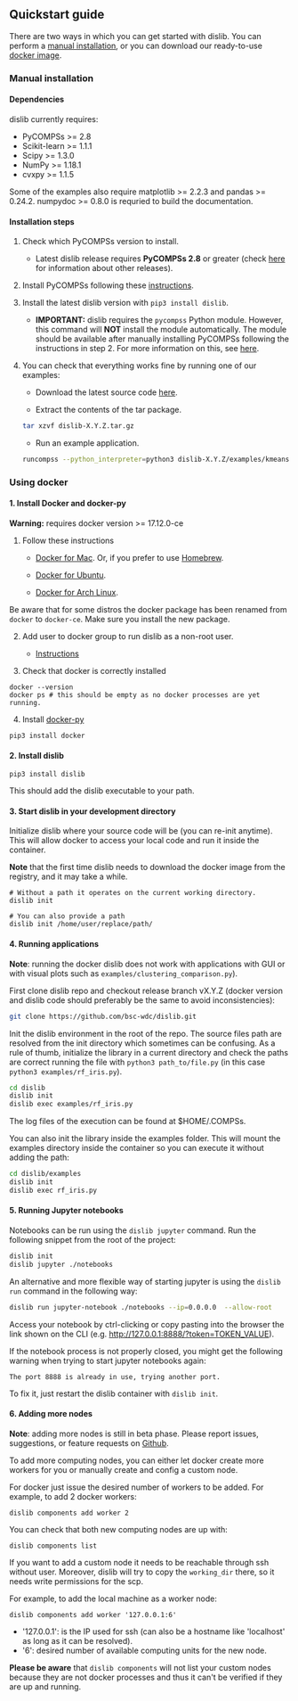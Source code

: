 ## Quickstart guide

There are two ways in which you can get started with dislib. You can perform 
a [manual installation](#manual-installation), or you can download our 
ready-to-use [docker image](#using-docker). 

### Manual installation

#### Dependencies

dislib currently requires:

* PyCOMPSs >= 2.8
* Scikit-learn >= 1.1.1
* Scipy >= 1.3.0
* NumPy >= 1.18.1
* cvxpy >= 1.1.5

Some of the examples also require matplotlib >= 2.2.3 and pandas >= 0.24.2. 
numpydoc >= 0.8.0 is requried to build the documentation.

#### Installation steps 

1. Check which PyCOMPSs version to install. 
    * Latest dislib release requires **PyCOMPSs 2.8** or greater (check [here](https://github.com/bsc-wdc/dislib/releases) for information about other releases).
    
2. Install PyCOMPSs following these [instructions](https://compss-doc.readthedocs.io/en/stable/Sections/01_Installation.html).

3. Install the latest dislib version with ``pip3 install dislib``.
   * **IMPORTANT:** dislib requires the ``pycompss`` Python module. However, this command will **NOT** install the module automatically. The module should be available after manually installing PyCOMPSs following the instructions in step 2. For more information on this, see [here](https://github.com/bsc-wdc/dislib/issues/190).

4. You can check that everything works fine by running one of our examples:

    * Download the latest source code [here](https://github.com/bsc-wdc/dislib/releases/latest).
    
    * Extract the contents of the tar package.
    
    ```bash
    tar xzvf dislib-X.Y.Z.tar.gz
    ```
    
    * Run an example application.
    
    ```bash
    runcompss --python_interpreter=python3 dislib-X.Y.Z/examples/kmeans.py    
    ```

### Using docker

#### 1. Install Docker and docker-py

**Warning:** requires docker version >= 17.12.0-ce


1. Follow these instructions

   - [Docker for Mac](https://store.docker.com/editions/community/docker-ce-desktop-mac). Or, if you prefer to use [Homebrew](https://brew.sh/).

   - [Docker for Ubuntu](https://docs.docker.com/install/linux/docker-ce/ubuntu/#install-docker-ce-1).

   - [Docker for Arch Linux](https://wiki.archlinux.org/index.php/Docker#Installation).

Be aware that for some distros the docker package has been renamed from `docker` to `docker-ce`. Make sure you install the new package.

2. Add user to docker group to run dislib as a non-root user.

    - [Instructions](https://docs.docker.com/install/linux/linux-postinstall/)


3. Check that docker is correctly installed

```
docker --version
docker ps # this should be empty as no docker processes are yet running.
```

4. Install [docker-py](https://docker-py.readthedocs.io/en/stable/)

```
pip3 install docker
```

#### 2. Install dislib

```
pip3 install dislib
```

This should add the dislib executable to your path.

#### 3. Start dislib in your development directory

Initialize dislib where your source code will be (you can re-init anytime). This will allow docker to access your local code and run it inside the container.

**Note** that the first time dislib needs to download the docker image from the registry, and it may take a while.
```
# Without a path it operates on the current working directory.
dislib init

# You can also provide a path
dislib init /home/user/replace/path/
```

#### 4. Running applications

**Note**: running the docker dislib does not work with applications with GUI or with visual plots such as `examples/clustering_comparison.py`).

First clone dislib repo and checkout release branch vX.Y.Z (docker version and dislib code should preferably be the same to avoid inconsistencies):

```bash
git clone https://github.com/bsc-wdc/dislib.git
```

Init the dislib environment in the root of the repo.
The source files path are resolved from the init directory which sometimes can be confusing. As a rule of thumb, initialize the library in a current directory and check the paths are correct running the file with `python3 path_to/file.py` (in this case `python3 examples/rf_iris.py`).

```bash
cd dislib
dislib init
dislib exec examples/rf_iris.py
```

The log files of the execution can be found at $HOME/.COMPSs.

You can also init the library inside the examples folder. This will mount the examples directory inside the container so you can execute it without adding the path:
```bash
cd dislib/examples
dislib init
dislib exec rf_iris.py
```

#### 5. Running Jupyter notebooks

Notebooks can be run using the `dislib jupyter` command. Run the
following snippet from the root of the project:

```bash
dislib init
dislib jupyter ./notebooks
```

An alternative and more flexible way of starting jupyter is using the
`dislib run` command in the following way:

```bash
dislib run jupyter-notebook ./notebooks --ip=0.0.0.0  --allow-root
```

Access your notebook by ctrl-clicking or copy pasting into the browser the link shown on the CLI (e.g. http://127.0.0.1:8888/?token=TOKEN_VALUE).

If the notebook process is not properly closed, you might get the following warning when trying to start jupyter notebooks again:

`The port 8888 is already in use, trying another port.`

To fix it, just restart the dislib container with `dislib init`.
#### 6. Adding more nodes


**Note**: adding more nodes is still in beta phase. Please report issues, suggestions, or feature requests on [Github](https://github.com/bsc-wdc/dislib).

To add more computing nodes, you can either let docker create more workers for you or manually create and config a custom node.

For docker just issue the desired number of workers to be added. For example, to add 2 docker workers:
```
dislib components add worker 2
```

You can check that both new computing nodes are up with:

```
dislib components list
```

If you want to add a custom node it needs to be reachable through ssh without user. Moreover, dislib will try to copy the `working_dir` there, so it needs write permissions for the scp.

For example, to add the local machine as a worker node:

```
dislib components add worker '127.0.0.1:6'
```

* '127.0.0.1': is the IP used for ssh (can also be a hostname like 'localhost' as long as it can be resolved).
* '6': desired number of available computing units for the new node.

**Please be aware** that `dislib components` will not list your custom nodes because they are not docker processes and thus it can't be verified if they are up and running.
